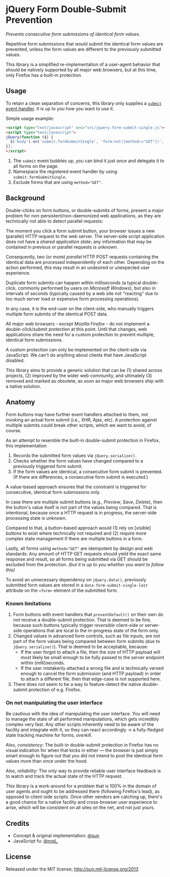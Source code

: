 # jQuery Form Double-Submit Prevention
*Prevents consecutive form submissions of identical form values.*

Repetitive form submissions that would submit the identical form values are prevented, unless the form values are different to the previously submitted values.

This library is a simplified re-implementation of a user-agent behavior that should be natively supported by all major web browsers, but at this time, only Firefox has a built-in protection.


## Usage

To retain a clean separation of concerns, this library only supplies a [`submit` event handler](https://github.com/sun/jquery-form-submit-single/blob/master/src/jquery.form-submit-single.js).  It is up to you how you want to use it.

Simple usage example:

```html
<script type="text/javascript" src="src/jquery.form-submit-single.js"></script>
<script type="text/javascript">
jQuery(function ($) {
  $('body').on('submit.formSubmitSingle', 'form:not([method~="GET"])', $.onFormSubmitSingle);
});
</script>
```

1. The `submit` event bubbles up, you can bind it just once and delegate it to all forms on the page.
2. Namespace the registered event handler by using `submit.formSubmitSingle`.
3. Exclude forms that are using `method="GET"`.


## Background

Double-clicks on form buttons, or double-submits of forms, present a major problem for non-persistent/non-daemonized web applications, as they are technically not able to detect parallel requests:

The moment you click a form submit button, your browser issues a new (parallel) HTTP request to the web server.  The server-side script application does not have a _shared application state_; any information that may be contained in previous or parallel requests is unknown.

Consequently, two (or more) _parallel_ HTTP POST requests containing the identical data are processed independently of each other.  Depending on the action performed, this may result in an undesired or unexpected user experience.

Duplicate form submits can happen within milliseconds (a typical double-click, commonly performed by users on _Microsoft Windows_), but also in intervals of seconds (typically caused by a web site not "reacting" due to too much server load or expensive form processing operations).

In any case, it is the end-user on the client-side, who manually triggers multiple form submits of the identical POST data.

All major web browsers - except _Mozilla Firefox_ - do not implement a double-click/submit protection at this point.  Until that changes, web applications share the need for a custom protection to prevent multiple, identical form submissions.

A custom protection can only be implemented on the client-side via JavaScript.  We can't do anything about clients that have JavaScript disabled.

This library aims to provide a generic solution that can be (1) shared across projects, (2) improved by the wider web community, and ultimately (3) removed and marked as obsolete, as soon as major web browsers ship with a native solution.


## Anatomy

Form buttons may have further event handlers attached to them, not invoking an actual form submit (i.e., XHR, Ajax, etc).  A protection against multiple submits could break other scripts, which we want to avoid, of course.

As an attempt to resemble the built-in double-submit protection in Firefox, this implementation

1. Records the submitted form values via `jQuery.serialize()`.
2. Checks whether the form values have changed compared to a previously triggered form submit.
2. If the form values are identical, a consecutive form submit is prevented.  
   (If there are differences, a consecutive form submit is executed.)

A value-based approach ensures that the constraint is triggered for consecutive, identical form submissions only.

In case there are multiple submit buttons (e.g., _Preview_, _Save_, _Delete_), then the button's value itself is not part of the values being compared.  That is intentional, because once a HTTP request is in progress, the server-side processing state is unknown.

Compared to that, a button-based approach would (1) rely on [visible] buttons to exist where technically not required and (2) require more complex state management if there are multiple buttons in a form.

Lastly, all forms using `method="GET"` are idempotent by design and web standards:  Any amount of HTTP GET requests should yield the exact same response and result, so all forms being submitted via GET should be excluded from the protection. _(but it is up to you whether you want to follow this)_

To avoid an unnecessary dependency on `jQuery.data()`, previously submitted form values are stored in a `data-form-submit-single-last` attribute on the `<form>` element of the submitted form.


### Known limitations

1. Form buttons with event handlers that `preventDefault()` on their own do not receive a double-submit protection.  That is deemed to be fine, because such buttons typically trigger _reversible_ client-side or server-side operations that are local to the in-progress state of the form only.
2. Changed values in advanced form controls, such as file inputs, are not part of the form values being compared between form submits (due to `jQuery.serialize()`).  That is deemed to be acceptable, because:
    * If the user forgot to attach a file, then the size of HTTP payload will most likely be small enough to be fully passed to the server endpoint within (milli)seconds.
    * If the user mistakenly attached a wrong file and is technically versed enough to cancel the form submission (and HTTP payload) in order to attach a different file, then that edge-case is not supported here.
3. There does not seem to be a way to feature-detect the native double-submit protection of e.g. Firefox.


### On not manipulating the user interface

Be cautious with the idea of manipulating the user interface.  You will need to manage the state of all performed manipulations, which gets incredibly complex very fast.  Any other scripts inherently need to be aware of the facility and integrate with it, so they can react accordingly → a fully-fledged state tracking machine for forms, _overkill._

Also, _consistency:_  The built-in double-submit protection in Firefox has no visual indication for when that kicks in either — the browser is just simply smart enough to figure out that you did not intend to post the identical form values more than once under the hood.

Also, _reliability:_  The only way to provide reliable user interface feedback is to watch and track the actual state of the HTTP request.

This library is a work-around for a problem that is 100% in the domain of user agents and ought to be addressed there (following Firefox's lead), as opposed to client-side scripts.  Once other vendors are catching up, there's a good chance for a native facility and cross-browser user experience to arise, which will be consistent on all sites on the net, and not just yours.


## Credits

* Concept & original implementation: [@sun](https://twitter.com/tha_sun)
* JavaScript fu: [@nod_](https://twitter.com/nod_)


## License

Released under the MIT license; http://sun.mit-license.org/2013
